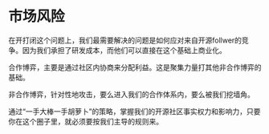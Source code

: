 # 市场风险

在开打闭这个问题上，我们最需要解决的问题是如何应对来自开源follwer的竞争。因为我们承担了研发成本，而他们可以直接在这个基础上商业化。

合作博弈，主要是通过社区内协商来分配利益。这是聚集力量打其他非合作博弈的基础。

非合作博弈，针对性地攻击，要么进入我们的合作体系内，要么被我们挖墙角。

通过“一手大棒一手胡萝卜”的策略，掌握我们的开源社区事实权力和影响力，只要你在这个圈子里，就必须要按我们主导的规则来。
